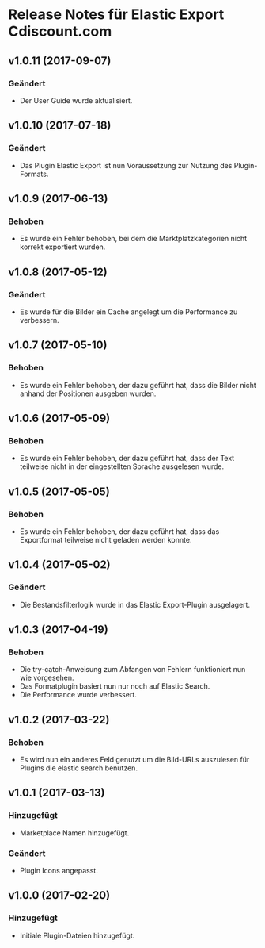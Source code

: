 # Release Notes für Elastic Export Cdiscount.com

## v1.0.11 (2017-09-07)

### Geändert
- Der User Guide wurde aktualisiert.

## v1.0.10 (2017-07-18)

### Geändert
- Das Plugin Elastic Export ist nun Voraussetzung zur Nutzung des Plugin-Formats.

## v1.0.9 (2017-06-13)

### Behoben
- Es wurde ein Fehler behoben, bei dem die Marktplatzkategorien nicht korrekt exportiert wurden.

## v1.0.8 (2017-05-12)

### Geändert
- Es wurde für die Bilder ein Cache angelegt um die Performance zu verbessern.

## v1.0.7 (2017-05-10)

### Behoben
- Es wurde ein Fehler behoben, der dazu geführt hat, dass die Bilder nicht anhand der Positionen ausgeben wurden.

## v1.0.6 (2017-05-09)

### Behoben
- Es wurde ein Fehler behoben, der dazu geführt hat, dass der Text teilweise nicht in der eingestellten Sprache ausgelesen wurde.

## v1.0.5 (2017-05-05)

### Behoben
- Es wurde ein Fehler behoben, der dazu geführt hat, dass das Exportformat teilweise nicht geladen werden konnte.

## v1.0.4 (2017-05-02)

### Geändert
- Die Bestandsfilterlogik wurde in das Elastic Export-Plugin ausgelagert.

## v1.0.3 (2017-04-19)

### Behoben
- Die try-catch-Anweisung zum Abfangen von Fehlern funktioniert nun wie vorgesehen.
- Das Formatplugin basiert nun nur noch auf Elastic Search.
- Die Performance wurde verbessert.

## v1.0.2 (2017-03-22)

### Behoben
- Es wird nun ein anderes Feld genutzt um die Bild-URLs auszulesen für Plugins die elastic search benutzen.

## v1.0.1 (2017-03-13)

### Hinzugefügt
- Marketplace Namen hinzugefügt.

### Geändert
- Plugin Icons angepasst.

## v1.0.0 (2017-02-20)

### Hinzugefügt
- Initiale Plugin-Dateien hinzugefügt.
